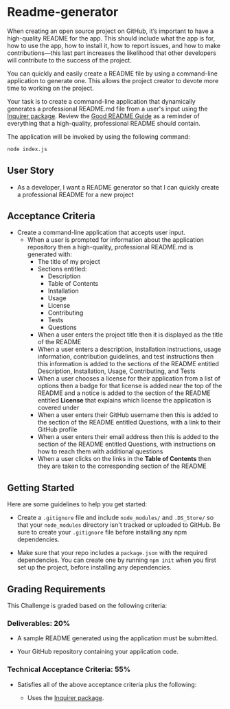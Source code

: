 # Readme-generator
When creating an open source project on GitHub, it’s important to have a high-quality README for the app. This should include what the app is for, how to use the app, how to install it, how to report issues, and how to make contributions—this last part increases the likelihood that other developers will contribute to the success of the project. 

You can quickly and easily create a README file by using a command-line application to generate one. This allows the project creator to devote more time to working on the project.

Your task is to create a command-line application that dynamically generates a professional README.md file from a user's input using the [Inquirer package](https://www.npmjs.com/package/inquirer). Review the [Good README Guide](../../01-HTML-Git-CSS/04-Important/Good-README-Guide/README.md) as a reminder of everything that a high-quality, professional README should contain. 

The application will be invoked by using the following command:

```bash
node index.js
```

## User Story

* As a developer, I want a README generator so that I can quickly create a professional README for a new project

## Acceptance Criteria

* Create a command-line application that accepts user input.
  * When a user is prompted for information about the application repository then a high-quality, professional README.md is generated with:
    * The title of my project 
    * Sections entitled:
      * Description 
      * Table of Contents 
      * Installation 
      * Usage 
      * License 
      * Contributing 
      * Tests 
      * Questions
    * When a user enters the project title then it is displayed as the title of the README
    * When a user enters a description, installation instructions, usage information, contribution guidelines, and test instructions then this information is added to the sections of the README entitled Description, Installation, Usage, Contributing, and Tests
    * When a user chooses a license for their application from a list of options then a badge for that license is added near the top of the README and a notice is added to the section of the README entitled **License** that explains which license the application is covered under
    * When a user enters their GitHub username then this is added to the section of the README entitled Questions, with a link to their GitHub profile
    * When a user enters their email address then this is added to the section of the README entitled Questions, with instructions on how to reach them with additional questions
    * When a user clicks on the links in the **Table of Contents** then they are taken to the corresponding section of the README

## Getting Started

Here are some guidelines to help you get started:

* Create a `.gitignore` file and include `node_modules/` and `.DS_Store/` so that your `node_modules` directory isn't tracked or uploaded to GitHub. Be sure to create your `.gitignore` file before installing any npm dependencies.

* Make sure that your repo includes a `package.json` with the required dependencies. You can create one by running `npm init` when you first set up the project, before installing any dependencies.

## Grading Requirements

This Challenge is graded based on the following criteria: 

### Deliverables: 20%

* A sample README generated using the application must be submitted.

* Your GitHub repository containing your application code.

### Technical Acceptance Criteria: 55%

* Satisfies all of the above acceptance criteria plus the following:

	* Uses the [Inquirer package](https://www.npmjs.com/package/inquirer).
